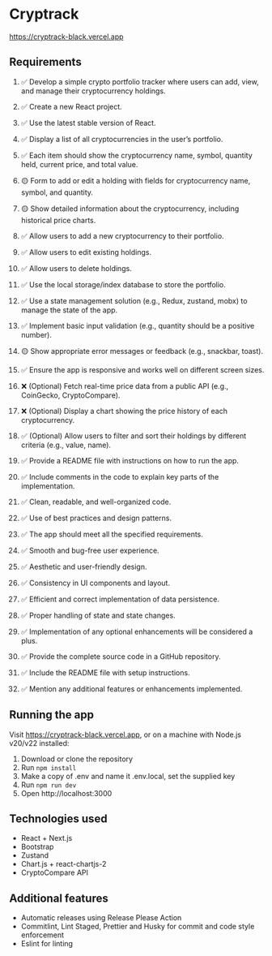 # Cryptrack

https://cryptrack-black.vercel.app

## Requirements

1. ✅ Develop a simple crypto portfolio tracker where users can add, view, and manage their cryptocurrency holdings.
2. ✅ Create a new React project.
3. ✅ Use the latest stable version of React.
4. ✅ Display a list of all cryptocurrencies in the userʼs portfolio.
5. ✅ Each item should show the cryptocurrency name, symbol, quantity held, current price, and total value.
6. 🟡 Form to add or edit a holding with fields for cryptocurrency name, symbol, and quantity.
7. 🟡 Show detailed information about the cryptocurrency, including historical price charts.
8. ✅ Allow users to add a new cryptocurrency to their portfolio.
9. ✅ Allow users to edit existing holdings.
10. ✅ Allow users to delete holdings.
11. ✅ Use the local storage/index database to store the portfolio.
12. ✅ Use a state management solution (e.g., Redux, zustand, mobx) to manage the state of the app.
13. ✅ Implement basic input validation (e.g., quantity should be a positive number).
14. 🟡 Show appropriate error messages or feedback (e.g., snackbar, toast).
15. ✅ Ensure the app is responsive and works well on different screen sizes.
16. ❌ (Optional) Fetch real-time price data from a public API (e.g., CoinGecko, CryptoCompare).
17. ❌ (Optional) Display a chart showing the price history of each cryptocurrency.
18. ✅ (Optional) Allow users to filter and sort their holdings by different criteria (e.g., value, name).
19. ✅ Provide a README file with instructions on how to run the app.
20. ✅ Include comments in the code to explain key parts of the implementation.

21. ✅ Clean, readable, and well-organized code.
22. ✅ Use of best practices and design patterns.
23. ✅ The app should meet all the specified requirements.
24. ✅ Smooth and bug-free user experience.
25. ✅ Aesthetic and user-friendly design.
26. ✅ Consistency in UI components and layout.
27. ✅ Efficient and correct implementation of data persistence.
28. ✅ Proper handling of state and state changes.
29. ✅ Implementation of any optional enhancements will be considered a plus.

30. ✅ Provide the complete source code in a GitHub repository.
31. ✅ Include the README file with setup instructions.
32. ✅ Mention any additional features or enhancements implemented.

## Running the app

Visit https://cryptrack-black.vercel.app, or on a machine with Node.js v20/v22 installed:

1. Download or clone the repository
2. Run `npm install`
3. Make a copy of .env and name it .env.local, set the supplied key
4. Run `npm run dev`
5. Open http://localhost:3000

## Technologies used

- React + Next.js
- Bootstrap
- Zustand
- Chart.js + react-chartjs-2
- CryptoCompare API

## Additional features

- Automatic releases using Release Please Action
- Commitlint, Lint Staged, Prettier and Husky for commit and code style enforcement
- Eslint for linting
